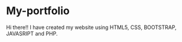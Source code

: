 # My-portfolio
Hi there!! I have created my website using HTML5, CSS, BOOTSTRAP, JAVASRIPT and PHP. 

